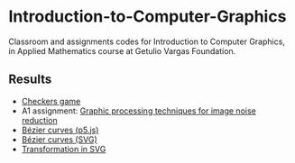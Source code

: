 # Introduction-to-Computer-Graphics
Classroom and assignments codes for Introduction to Computer Graphics, in Applied Mathematics course at Getulio Vargas Foundation.

## Results

- [Checkers game](https://lucasresck.github.io/Introduction-to-Computer-Graphics/Assignments/Class%20assignments/Assignment%201/Assignment%201.html)
- A1 assignment: [Graphic processing techniques for image noise reduction](https://lucasresck.github.io/Introduction-to-Computer-Graphics/Assignments/A1%20assignment/Report.html)
- [Bézier curves (p5.js)](https://lucasresck.github.io/Introduction-to-Computer-Graphics/Exercises/p5.js/Bézier%20curves)
- [Bézier curves (SVG)](https://lucasresck.github.io/Introduction-to-Computer-Graphics/Exercises/SVG/B%C3%A9zier%20curves/)
- [Transformation in SVG](https://lucasresck.github.io/Introduction-to-Computer-Graphics/Assignments/Class%20assignments/Transformation%20in%20SVG/index.html)
